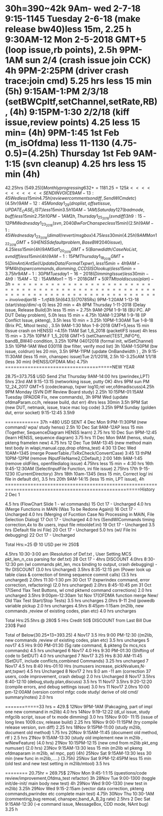 
30h=390~42k
9Am- wed 2-7-18
9:15-1145 Tuesday 2-6-18 (make release bw40)less 15m, 2.25 h
9:30AM-12 Mon 2-5-2018 GMT+5 (loop issue,rb points), 2.5h
9PM-1AM sun 2/4 (crash issue join CCK) 4h
9PM-2:25PM (driver crash trace:join cmd) 5.25 hrs less 15 min (5h)
9:15AM-1:PM 2/3/18 (setBWCpltf,setChannel,setRate,RB),  (4h)
9:15PM-1:30 2/2/18 (kiff issue,review points) 4.25 less 15 min= (4h)
9PM-1:45 1st Feb (m_isOfdma) less 11-1130 (4.75-0.5)=(4.25h)
Thursday 1st Feb 9AM-1:15 (svn cleanup) 4.25 hrs less 15 min (4h)
======================================================
42.25hrs ($549.25) [Monthly progressing 632+=1181.25=125k <<<<<<<<<<< SEND INVOICE
9AM-13:45 Wed less 15 min 4.75h (reviewer comments on diff,SendWlCmd etc) (4.5hr)
9AM-12:45 Monday 1_29 (droplist,offset issue,UPDATE_CASE_LIST) less 15 min 3.5h
10AM-1AM)   Saturday 1 27 (bad mode,buff)less 15 min 2.75h
10PM-1AM 2h, Thursday 1_25_2018 (svn diff) 3h
9:15-12PM Wednesday 1_23_2018 (svn,2040 BwForChanspec less 15min) (2.5h)
9AM-1:45 Wednesday 1_23_2018 (dim all/revert/msgbox) 4.75 less 30min (4.25h)
9AM Mon 1_22_2018 GMT+5 (HENSS default problem, BaseBW 2040 issue), 4.25 less 15min (4h)
9AM Sat 1_20_2018 GMT+5 (Banwdidth/CaseNoList, svn diff) less 15 min (4h)
9AM-1:15PM Thursday 1_18_2018 GMT+5 (Dim Ant/AntSel/UpdateData/FormalTxpwr), less 15 min = 4h
9AM-1PM 4h (txpwr commands, diomming,CCDSISO lookup) less 15min = 3.75hr
9AM-1:30PM Tuesday 1-16-2018 (Dimming Issue) less 30 min - 4h
9:15AM-12:15AM Mon 1-15-2018 GMT+5 (RT Mtool discuss/plan) - 3h
================================================================================invoived jan18-1.rtf
49.5h (643.5$)(70785Rs)
9PM-1:20AM 1-13-18 (start/stop/dim/-q 0) less 20 min = 4h
8PM Thursday 1-11-2018 (Delay issue, Release Build)3h less 15 min = 2.75h
9AM-2PM 1-9-18 (BU PC. AP DUT Delay problem), 5.0h less 15 min = 4.75h
10AM-1:23PM 1-9-18 (IP Conflict Issue, pkteng), 3.5h less 10 min = 3.25h
10PM-1:30AM Tue 1-8-18 (Brix PC, Mtool tests) , 3.5h
9AM-1:30 Mon 1-8-2018 GMT+5,less 15 min (Issue crash on HENSS) =4.15h
11AM Sat 1_6_2018 (packetIFS issue) 4h less 15 min = 3.75h
10PM F 1_5_2018 GMT+5 (setChannel(TEST_INFO*t), bandB_BW40 condition, 3.25h
10PM 04012018 (formal init, wlSetChannel) 3.5h
10PM-1AM Wed 030118 (bw filter, verify mod list) 3h
10AM-1:50PM (bw issue, coldrun) les 20 min, 3.5h
9PM-11PM (update OnBandwidth ) , 2h
9:15-11:30AM (less 15 min, chanspec issue)Tue 2/1/2018, 2.5h
10-3.25cAM 1/1/18 (less 30 min) (HENSS/OFDMA Mix) 4.75h 
======================================NEW YEAR

28.75=373.75$ USD Send
21st Thursday 9AM-14:00 hrs (pwrindex,LPT) 5hrs
23rd AM 9:15-13:15 (networking issue, putty OK) 4hrs
9PM sun PM 12_24_2017 GMT+5 (codecleanup, txpwr log10,rel ver,ofdmadiscuss)4.25h
9PM Monday (SVN Diff Review Board study) 2.25h
10:15PM-01:15AM Tuesday (IPADDR Fix, new commands), 3h
9PM Wed (update ofdmaParam.cc/h, release build, dut err) 4hrs less 30min 3.5h
9PM Sat (new DUT, netmask, issue, trace mac log code) 3.25h
9PM Sunday (golden dut, error socket) 9:15-12:45 3.5h9
 
 
============ 37h =480 USD SENT
4 Dec Mon 9:PM-11:30PM (new command/ wpa/ study henss) 2.5h
10 Dec Sat 9AM-12AP less 15 min (Together, SequenceDiagram HENSS learn) 2.75 hrs
10 Dec Sun 9PM-12:45 (learn HENSS, sequence diagram) 3.75 hrs
11 Dec Mon 9AM (henss, study, pkteng framelen new) 4.75 hrs
12 Dec Tue 9AM-13:45 (new method main test body in wlapi,manual.cpp,drop ofdma_test) 4:30
13 Dec Wed 10AM=1345 (merge PowerTable./TxRxCheck/ConvertCase) 3:45
13 thPM 10PM-12PM (remove INputFileName2,CDefault,) 2:00
14th 9AM-1:45 (remove oldFiles, openfiledialog issue) 4.75hrs less 15 min = 4:30 hrs
16th 9:45-12:30AM (SelectInputFile Function, ini file issue) 2.75hrs
17th 9-15-1230 (CurrentDirectory) 3hrs 
18th 10am-1345 (less 15 min, Correct log/ ini file in default dir), 3.5 hrs
20th 9AM-14:15 (less 15 min, LPT issue), 4h 
======================================================================================================History
2 Dec 1

4.5 hrs (FlowChart Slide 1 - wl commands) 15 Oct 17 - Uncharged
4.0 hrs (Merge Functions in MAIN (Was To be Redone Again)) 16 Oct 17 - Uncharged
4.0 hrs (Merging of Fucntion Case No Processing in MAIN, File Selection Dialog) 17 Oct 17 - Uncharged
4.0 hrs (SendWlCommands timing correction,4x to 8x users, input file mtooldef.ini) 19 Oct 17 - Uncharged
3.5 hrs (Default file ini File) 20 Oct 17 - Uncharged
5.0 hrs (wl/ File Ini debugging) 22 Oct 17 - Uncharged

Total Hrs:=25 @ 10 USD per Hr 250$

4.5hrs 10:30-3:00 am (Resolution of Def.txt , User Setting MCS pkt_len_n_css parsing for def.txt) 28 Oct 17 - 4hrs DISCOUNT
4.0hrs 8:30-12:30 pm (wl commands pkt_len, mcs binding to output, crash debugging) - 1hr DISCOUNT (3.0 hrs Uncharged)
3.5hrs 8:35-12:15 pm (Power look up table class & correction of timing sequence commit calls) (3.5 hrs uncharged)
2.0hrs 11:30-1:30 pm 30 Oct 17 (txpwrindex command, error correction, refactoring) (2.0 hrs uncharged) 
2.0hrs 8:45-10:45 pm 31 Oct 17(Send 11ax Test Buttons, wl cmd pktwnd command corrections) 2.0 hrs uncharged
3.5hrs 9:00pm-12:30am 1st Nov 17(OFDMA function merge New/ Old 11ax Test Start/Stop Tests) 3.5 hrs uncharges
2.0hrs 9-11 2nd (powedb variable pickup  2.0 hrs uncharges
4.5hrs 8:45pm-1:15am (m2lib, new commands ,review of existing codes, plan etc) 4.0 hrs uncharges

Total Hrs:25.5hrs @ 280$
5 Hrs Credit 50$ DISCOUNT from Last Bill
Due 230$ Paid

Total of Below(30.25*13=393.25)
4 Nov17 3.5 Hrs 9:00 PM-12:30 ((m2lib, new commands ,review of existing codes, plan etc) 3.5 hrs uncharges
5 nov17 4.5 Hrs 9:00 PM-01:30 (5g rate command, & pkteng 0x mcs,ncs commands) 4.5 hrs uncharged
6 Nov17 4.0 Hrs 9:30 PM-01:30 (Shifting of code to SetDUT) 4.0 hrs uncharged
7 Nov17 3.25 Hrs 8:30 AM-11:45 (SetDUT, include conflicts,combined Commands) 3.25 hrs uncharged
7 Nov17 4.5 hrs 8:40 Hrs-01:10 Hrs (numusers increase, pickNvalues,N-ant,txpwr) 4.5 hrs Uncharged 
8 Nov17 2 hrs 9.0 am -11 am (correction 37 users, code improvement, crash debug) 2.0 hrs Uncharged
8 Nov17 3.5hrs  8:40-12:10 (debug,study.plan,discuss) 3.5 hrs
11 Nov17 3.5hrs  9:20-12:20 (compile errors, and debug settings issue) 3.0 hrs
11 Nov17 2.0hrs 10:00 pm-12:00AM (version control mfgc code study/ derive of old cmd/ summary/notes) 2.0 hrs

============33 hrs = 429.$
12Nov 9PM-1AM (Pakcaging, part of impl one new command in m2lib) 4.0 hrs
14Nov 9:19-12:22 (dl_ul issue, study mfgclib script, issue of tx mode dimming) 3.0 hrs
15Nov 9:00- 11:15      (issue of long lines 1009.csv, release build) 2.25 hrs
16Nov 9:00-11:15PM (try compile release version, svn diff) 2.25 hrs
18Nov 9:15PM-11:00 (study m2lib, document old method) 1.75 hrs
20Nov 9:15AM-11:45 (document old method, rtf ) 2.5 hrs
21Nov 9:15AM-13:30 (study old implement new in m2lib , wlNewFeature) (4.0 hrs)
21Nov 10:15PM-12:15 (new cmd from m2lib pkt_eng numuser) (2.0 hrs)
23Nov 9:15AM-13:30 less 15 min (m2lib wl pkeng ofdmaparam in m2lib, wl mpc, ppt) (4h)
25Nov Sat 9:15AM-13:30 less 30 min (new func in m2lib,.....)  (3.75h)
25Nov Sat 9:PM-12:45PM less 15 min (old test and new test setting in m2lib/mtool) 3.5 hrs

======== 20.75hr = 269.75$ 
27Nov Mon 9:45-1:1:15 (questions/code review/improvement,Ofdma_test refactor) 3h
28Nov Tue 9:00-1300 (toggle init/de-init/ main body new test) 4h 
29Nov Wed 9:00-1330 (new test in m2lib) 3.25h
29Nov Wed 9:15-2:15am (vector data correction, pkteng commands,pwrindex etc complete main test) 4.75h
30Nov Thu 10:30-1AM (commenting,bug remoal, chanspec,band_A_B,2g rate) 2.5hrs
2 Dec Sat 9:15AM-12:30 (-e command issue, MessageBox, CDD mode, NAnt bug) 3.25 h


